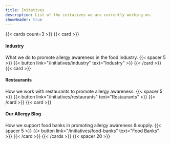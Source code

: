 ```yaml
---
title: Initatives
description: List of the initatives we are currently working on. 
showHeader: true
---
```


{{< cards count=3 >}}
{{< card >}}
#### Industry
What we do to promote allergy awareness in the food industry.
{{< spacer 5 >}}
{{< button link="/initiatives/industry" text="Industry" >}}
{{< /card >}}
{{< card >}}
#### Restaurants
How we work with restaurants to promote allergy awareness.
{{< spacer 5 >}}
{{< button link="/initiatives/restaurants" text="Restaurants" >}}
{{< /card >}}
{{< card >}}
#### Our Allergy Blog
How we support food banks in promoting allergy awareness & supply.
{{< spacer 5 >}}
{{< button link="/initiatives/food-banks" text="Food Banks" >}}
{{< /card >}}
{{< /cards >}}
{{< spacer 20 >}}